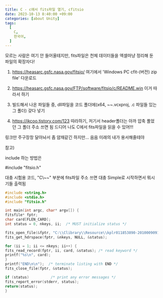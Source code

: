 ```yaml
---
title: C - c에서 fits파일 열기, cfitsio
date: 2023-10-13 8:40:00 +09:00
categories: [about Unity]
tags:
  [
    C,
    한국어,
  ]
---
```

 
모르는 사람은 여기 안 들어올테지만, fits파일은 천체 데이터들을 엑셀마냥 정리해 둔 파일의 확장자다!

1. https://heasarc.gsfc.nasa.gov/fitsio/ 여기에서 'Windows PC cfit-(버전) zip file' 다운로드


2. https://heasarc.gsfc.nasa.gov/FTP/software/fitsio/c/README.win 이거 따라서 하기

 
3. 빌드해서 나온 파일들 중, dll파일을 코드 폴더에(x64, ~~.vcxproj, .c 파일들 있는 그 폴더) 갖다 넣기

 

4. https://ikcoo.tistory.com/123 따라하기, 저기서 header폴더는 아까 압축 풀었던 그 폴더 주소 쓰면 됨 드디어 나도 C에서 fits파일을 읽을 수 있어!!!


링크만 주구장창 달아놔서 좀 얌채같긴 하지만... 음음 미래의 내가 용서해줄테야


참고)

include 하는 방법은

#include "fitsio.h"

대충 시험용 코드, "C\\~~" 부분에 fits파일 주소 쓰면 대충 Simple로 시작하면서 뭐시기들 출력됨
```c
#include <string.h>
#include <stdio.h>
#include "fitsio.h"

int main(int argc, char* argv[]) {
fitsfile* fptr;
char card[FLEN_CARD];
int status = 0, nkeys, ii;  /* MUST initialize status */

fits_open_file(&fptr, "C:\\Clibrary\\Resource\\kplr011853890-2010009091648_llc.fits", READONLY, &status);
fits_get_hdrspace(fptr, &nkeys, NULL, &status);

for (ii = 1; ii <= nkeys; ii++) {
fits_read_record(fptr, ii, card, &status); /* read keyword */
printf("%s\n", card);
}
printf("END\n\n");  /* terminate listing with END */
fits_close_file(fptr, &status);

if (status)          /* print any error messages */
fits_report_error(stderr, status);
return(status);
}
```